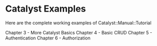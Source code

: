 Catalyst Examples
=================

Here are the complete working examples of Catalyst::Manual::Tutorial

Chapter 3 - More Catalyst Basics
Chapter 4 - Basic CRUD
Chapter 5 - Authentication 
Chapter 6 - Authorization

